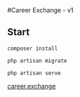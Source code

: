 #Career Exchange - v1

## Start

    composer install

    php artisan migrate

    php artisan serve

[career.exchange](http://career.exchange)
